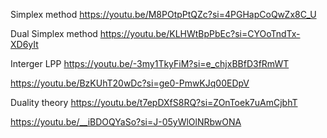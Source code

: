 Simplex method
https://youtu.be/M8POtpPtQZc?si=4PGHapCoQwZx8C_U

Dual Simplex method
https://youtu.be/KLHWtBpPbEc?si=CYOoTndTx-XD6yIt

Interger LPP
https://youtu.be/-3my1TkyFiM?si=e_chjxBBfD3fRmWT

https://youtu.be/BzKUhT20wDc?si=ge0-PmwKJq00EDpV

Duality theory
https://youtu.be/t7epDXfS8RQ?si=ZOnToek7uAmCjbhT

https://youtu.be/__iBDOQYaSo?si=J-05yWlOlNRbwONA
